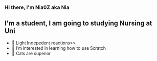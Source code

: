 ### Hi there, I'm Nia0Z aka Nia

## I'm a student, I am going to studying Nursing at Uni

- 🌱 Light Indepedent reactions>>
- 👀 I’m interested in learning how to use Scratch
- 🐶 Cats are superior
